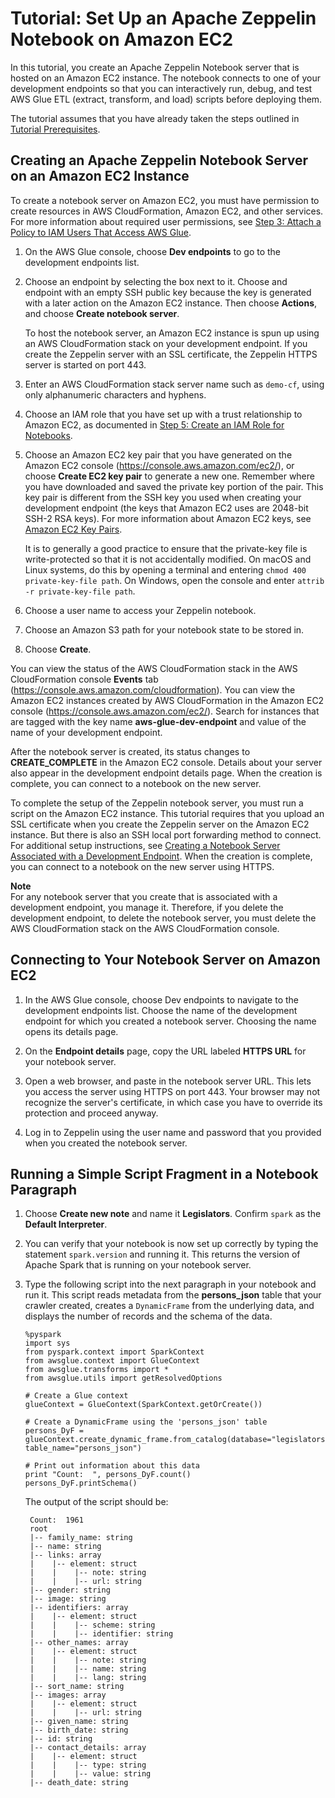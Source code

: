 # Tutorial: Set Up an Apache Zeppelin Notebook on Amazon EC2<a name="dev-endpoint-tutorial-EC2-notebook"></a>

In this tutorial, you create an Apache Zeppelin Notebook server that is hosted on an Amazon EC2 instance\. The notebook connects to one of your development endpoints so that you can interactively run, debug, and test AWS Glue ETL \(extract, transform, and load\) scripts before deploying them\.

The tutorial assumes that you have already taken the steps outlined in [Tutorial Prerequisites](dev-endpoint-tutorial-prerequisites.md)\.

## Creating an Apache Zeppelin Notebook Server on an Amazon EC2 Instance<a name="dev-endpoint-tutorial-EC2-notebook-server"></a>

To create a notebook server on Amazon EC2, you must have permission to create resources in AWS CloudFormation, Amazon EC2, and other services\. For more information about required user permissions, see [Step 3: Attach a Policy to IAM Users That Access AWS Glue](attach-policy-iam-user.md)\.

1. On the AWS Glue console, choose **Dev endpoints** to go to the development endpoints list\.

1. Choose an endpoint by selecting the box next to it\. Choose and endpoint with an empty SSH public key because the key is generated with a later action on the Amazon EC2 instance\. Then choose **Actions**, and choose **Create notebook server**\.

   To host the notebook server, an Amazon EC2 instance is spun up using an AWS CloudFormation stack on your development endpoint\. If you create the Zeppelin server with an SSL certificate, the Zeppelin HTTPS server is started on port 443\.

1. Enter an AWS CloudFormation stack server name such as `demo-cf`, using only alphanumeric characters and hyphens\.

1. Choose an IAM role that you have set up with a trust relationship to Amazon EC2, as documented in [Step 5: Create an IAM Role for Notebooks](create-an-iam-role-notebook.md)\.

1. Choose an Amazon EC2 key pair that you have generated on the Amazon EC2 console \([https://console\.aws\.amazon\.com/ec2/](https://console.aws.amazon.com/ec2/)\), or choose **Create EC2 key pair** to generate a new one\. Remember where you have downloaded and saved the private key portion of the pair\. This key pair is different from the SSH key you used when creating your development endpoint \(the keys that Amazon EC2 uses are 2048\-bit SSH\-2 RSA keys\)\. For more information about Amazon EC2 keys, see [Amazon EC2 Key Pairs](http://docs.aws.amazon.com/AWSEC2/latest/UserGuide/ec2-key-pairs.html)\. 

   It is to generally a good practice to ensure that the private\-key file is write\-protected so that it is not accidentally modified\. On macOS and Linux systems, do this by opening a terminal and entering `chmod 400 private-key-file path`\. On Windows, open the console and enter `attrib -r private-key-file path`\.

1. Choose a user name to access your Zeppelin notebook\.

1. Choose an Amazon S3 path for your notebook state to be stored in\.

1. Choose **Create**\. 

You can view the status of the AWS CloudFormation stack in the AWS CloudFormation console **Events** tab \([https://console\.aws\.amazon\.com/cloudformation](https://console.aws.amazon.com/cloudformation/)\)\. You can view the Amazon EC2 instances created by AWS CloudFormation in the Amazon EC2 console \([https://console\.aws\.amazon\.com/ec2/](https://console.aws.amazon.com/ec2/)\)\. Search for instances that are tagged with the key name **aws\-glue\-dev\-endpoint** and value of the name of your development endpoint\.

After the notebook server is created, its status changes to **CREATE\_COMPLETE** in the Amazon EC2 console\. Details about your server also appear in the development endpoint details page\. When the creation is complete, you can connect to a notebook on the new server\.

To complete the setup of the Zeppelin notebook server, you must run a script on the Amazon EC2 instance\. This tutorial requires that you upload an SSL certificate when you create the Zeppelin server on the Amazon EC2 instance\. But there is also an SSH local port forwarding method to connect\. For additional setup instructions, see [Creating a Notebook Server Associated with a Development Endpoint](dev-endpoint-notebook-server-considerations.md)\. When the creation is complete, you can connect to a notebook on the new server using HTTPS\. 

**Note**  
For any notebook server that you create that is associated with a development endpoint, you manage it\. Therefore, if you delete the development endpoint, to delete the notebook server, you must delete the AWS CloudFormation stack on the AWS CloudFormation console\.

## Connecting to Your Notebook Server on Amazon EC2<a name="dev-endpoint-tutorial-EC2-notebook-connect"></a>

1. In the AWS Glue console, choose Dev endpoints to navigate to the development endpoints list\. Choose the name of the development endpoint for which you created a notebook server\. Choosing the name opens its details page\.

1. On the **Endpoint details** page, copy the URL labeled **HTTPS URL** for your notebook server\.

1. Open a web browser, and paste in the notebook server URL\. This lets you access the server using HTTPS on port 443\. Your browser may not recognize the server's certificate, in which case you have to override its protection and proceed anyway\.

1. Log in to Zeppelin using the user name and password that you provided when you created the notebook server\.

## Running a Simple Script Fragment in a Notebook Paragraph<a name="dev-endpoint-tutorial-EC2-notebook-run-code"></a>

1. Choose **Create new note** and name it **Legislators**\. Confirm `spark` as the **Default Interpreter**\.

1. You can verify that your notebook is now set up correctly by typing the statement `spark.version` and running it\. This returns the version of Apache Spark that is running on your notebook server\.

1. Type the following script into the next paragraph in your notebook and run it\. This script reads metadata from the **persons\_json** table that your crawler created, creates a `DynamicFrame` from the underlying data, and displays the number of records and the schema of the data\.

   ```
   %pyspark
   import sys
   from pyspark.context import SparkContext
   from awsglue.context import GlueContext
   from awsglue.transforms import *
   from awsglue.utils import getResolvedOptions
   
   # Create a Glue context
   glueContext = GlueContext(SparkContext.getOrCreate())
   
   # Create a DynamicFrame using the 'persons_json' table
   persons_DyF = glueContext.create_dynamic_frame.from_catalog(database="legislators", table_name="persons_json")
   
   # Print out information about this data
   print "Count:  ", persons_DyF.count()
   persons_DyF.printSchema()
   ```

   The output of the script should be:

   ```
    Count:  1961
    root
    |-- family_name: string
    |-- name: string
    |-- links: array
    |    |-- element: struct
    |    |    |-- note: string
    |    |    |-- url: string
    |-- gender: string
    |-- image: string
    |-- identifiers: array
    |    |-- element: struct
    |    |    |-- scheme: string
    |    |    |-- identifier: string
    |-- other_names: array
    |    |-- element: struct
    |    |    |-- note: string
    |    |    |-- name: string
    |    |    |-- lang: string
    |-- sort_name: string
    |-- images: array
    |    |-- element: struct
    |    |    |-- url: string
    |-- given_name: string
    |-- birth_date: string
    |-- id: string
    |-- contact_details: array
    |    |-- element: struct
    |    |    |-- type: string
    |    |    |-- value: string
    |-- death_date: string
   ```